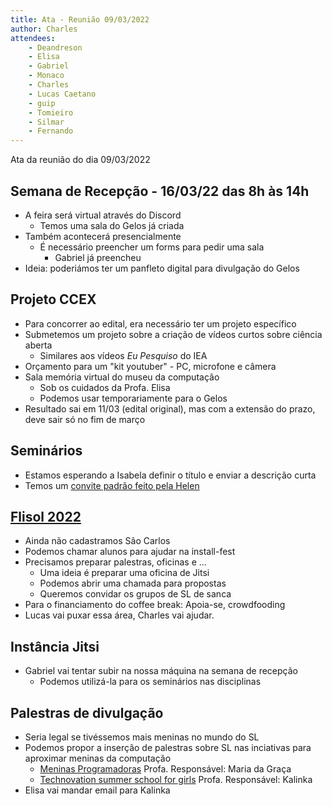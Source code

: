 ```yaml
---
title: Ata - Reunião 09/03/2022
author: Charles
attendees:
    - Deandreson
    - Elisa
    - Gabriel
    - Monaco
    - Charles
    - Lucas Caetano
    - guip
    - Tomieiro
    - Silmar
    - Fernando
---
```


Ata da reunião do dia 09/03/2022

## Semana de Recepção - 16/03/22 das 8h às 14h
- A feira será virtual através do Discord
	- Temos uma sala do Gelos já criada
- Também acontecerá presencialmente
	- É necessário preencher um forms para pedir uma sala
		- Gabriel já preencheu
- Ideia: poderiámos ter um panfleto digital para divulgação do Gelos

## Projeto CCEX
- Para concorrer ao edital, era necessário ter um projeto específico
- Submetemos um projeto sobre a criação de vídeos curtos sobre ciência aberta
	- Similares aos vídeos *Eu Pesquiso* do IEA
- Orçamento para um "kit youtuber" - PC, microfone e câmera
- Sala memória virtual do museu da computação
	- Sob os cuidados da Profa. Elisa
	- Podemos usar temporariamente para o Gelos
- Resultado sai em 11/03 (edital original), mas com a extensão do prazo, deve
sair só no fim de março

## Seminários
- Estamos esperando a Isabela definir o título e enviar a descrição curta
- Temos um [convite padrão feito pela Helen](https://docs.google.com/document/d/18C1GFE_x-9rUEazVciHGHxkBPjQEICkNKAgohIX06jE/edit?usp=sharing)

## [Flisol 2022](https://flisol.info/FLISOL2022/Brasil)
- Ainda não cadastramos São Carlos
- Podemos chamar alunos para ajudar na install-fest
- Precisamos preparar palestras, oficinas e ...
	- Uma ideia é preparar uma oficina de Jitsi
	- Podemos abrir uma chamada para propostas
	- Queremos convidar os grupos de SL de sanca
- Para o financiamento do coffee break: Apoia-se, crowdfooding
- Lucas vai puxar essa área, Charles vai ajudar.

## Instância Jitsi
- Gabriel vai tentar subir na nossa máquina na semana de recepção
	- Podemos utilizá-la para os seminários nas disciplinas

## Palestras de divulgação
- Seria legal se tivéssemos mais meninas no mundo do SL
- Podemos propor a inserção de palestras sobre SL nas inciativas para aproximar
meninas da computação
	- [Meninas Programadoras](https://meninasprogramadoras.icmc.usp.br/inicio)
Profa. Responsável: Maria da Graça
	- [Technovation summer school for girls](http://grace.icmc.usp.br/TechSchool/index.html)
Profa. Responsável: Kalinka
- Elisa vai mandar email para Kalinka
